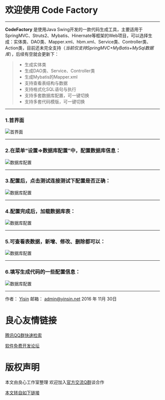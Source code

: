 # 欢迎使用 Code Factory
------

**CodeFactory** 是使用Java Swing开发的一款代码生成工具，主要适用于 SpringMVC、Struts2、Mybatis、Hinernate等框架的Web项目，可以选择生成：实体类、DAO类、Mapper.xml、hbm.xml、Service类、Controller类、Action类，目前还未完全支持（*当前仅支持SpringMVC+MyBatis+MySql数据库*），后续有空就会更新下：

> * 生成实体类
> * 生成DAO类、Service、Controller类
> * 生成Mybatis的Mapper.xml
> * 支持查看表结构与数据
> * 支持格式化SQL语句与执行
> * 支持多套数据库配置，可一键切换
> * 支持多套代码模版，可一键切换

----------

### 1.首界面
![首界面](http://120.27.53.77:8180/screenshot/home.png)

----------

### 2.在菜单“设置=>数据库配置”中，配置数据库信息：
![数据库配置](http://120.27.53.77:8180/screenshot/db-config.png)

----------

### 3.配置后，点击测试连接测试下配置是否正确：
![数据库配置](http://120.27.53.77:8180/screenshot/test.png)

----------

### 4.配置完成后，加载数据库表：
![数据库配置](http://120.27.53.77:8180/screenshot/load.png)

----------

### 5.可查看表数据，新增、修改、删除都可以：
![数据库配置](http://120.27.53.77:8180/screenshot/sql.png)

----------

### 6.填写生成代码的一些配置信息：
![数据库配置](http://120.27.53.77:8180/screenshot/remark.png)

----------

作者： [Yisin](http://u.720life.cn/g/c65ae9e178c71ac19f521518cb2f59dd0136af6a31c1d33bc76a591421ddd2d3)
邮箱： admin@yinsin.net
2016 年 11月 30日


 # 良心友情链接

[腾讯QQ群快速检索](http://u.720life.cn/s/8cf73f7c)

[软件免费开发论坛](http://u.720life.cn/s/bbb01dc0)

# 版权声明 

本文由良心工作室整理 欢迎加入[官方交流Q群](https://u.720life.cn/s/f2316816)谈合作

[本文转自如下链接](http://u.720life.cn/g/2e71d0f0a5c601172267ba20d3a43c6e21af36fdd7396f67948a632c89dfc6c22f82d5b462c9a810b450ed5d2ec3f8c9eb8ae7b187ca2889ad81d98eaa9ed0d96da2a2984a3a62e2c2868b2f09daa717)
